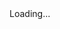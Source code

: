 <html>
<head>
<script>

function setCookie(cname,cvalue,exdays) {
    var d = new Date();
    d.setTime(d.getTime() + (exdays*24*60*60*1000));
    var expires = "expires=" + d.toGMTString();
    document.cookie = cname + "=" + cvalue + ";" + expires + ";path=/";
}

function getCookie(cname) {
    var name = cname + "=";
    var decodedCookie = decodeURIComponent(document.cookie);
    var ca = decodedCookie.split(';');
    for(var i = 0; i < ca.length; i++) {
        var c = ca[i];
        while (c.charAt(0) == ' ') {
            c = c.substring(1);
        }
        if (c.indexOf(name) == 0) {
            return c.substring(name.length, c.length);
        }
    }
    return "";
}

function checkCookie() {
    var vidchoice=getCookie("croc");
    if (vidchoice==1){window.location.href = "https://ximera.osu.edu/calcvids/o/croc";}
    else if (vidchoice==2){window.location.href = "https://ximera.osu.edu/calcvids/q/croc";}
    else if (vidchoice==3){window.location.href = "https://ximera.osu.edu/calcvids/v/croc";}
    else if (vidchoice==4){window.location.href = "https://ximera.osu.edu/calcvids/c/croc";}
    else {
      var forwardchoice=Math.random();
      if (forwardchoice <= 0.25 ){
        setCookie("croc", 1, 365);
        checkCookie();
        }
      else if (forwardchoice <= 0.5 ){
        setCookie("croc", 2, 365);
        checkCookie();
        }
      else if (forwardchoice <= 0.75 ){
        setCookie("croc", 3, 365);
        checkCookie();
        }
      else {
        setCookie("croc", 4, 365);
        checkCookie();
        }
      }
}
 

</script>
</head>
<body onload="checkCookie()">
Loading...
</body>
</html>
